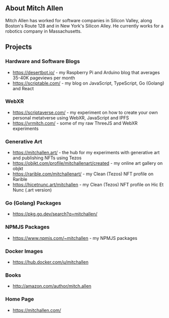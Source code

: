 ## About Mitch Allen

Mitch Allen has worked for software companies in Silicon Valley, along Boston's Route 128 and in New York's Silicon Alley. He currently works for a robotics company in Massachusetts.

## Projects

### Hardware and Software Blogs

* https://desertbot.io/ - my Raspberry Pi and Arduino blog that averages 35-40K pageviews per month
* https://scriptable.com/ - my blog on JavaScript, TypeScript, Go (Golang) and React

### WebXR

* https://scriptaverse.com/ - my experiment on how to create your own personal metatverse using WebXR, JavaScript and IPFS
* https://vrmitch.com/ - some of my raw ThreeJS and WebXR experiments

### Generative Art

* https://mitchallen.art/ - the hub for my experiments with generative art and publishing NFTs using Tezos 
* https://objkt.com/profile/mitchallenart/created - my online art gallery on objkt
* https://rarible.com/mitchallenart/ - my Clean (Tezos) NFT profile on Rarible
* https://hicetnunc.art/mitchallen - my Clean (Tezos) NFT profile on Hic Et Nunc (.art version) 

### Go (Golang) Packages

* https://pkg.go.dev/search?q=mitchallen/

### NPMJS Packages

* https://www.npmjs.com/~mitchallen - my NPMJS packages

### Docker Images

* https://hub.docker.com/u/mitchallen

### Books

* http://amazon.com/author/mitch.allen



### Home Page

* https://mitchallen.com/

<!--
**mitchallen/mitchallen** is a ✨ _special_ ✨ repository because its `README.md` (this file) appears on your GitHub profile.

Here are some ideas to get you started:

- 🔭 I’m currently working on ...
- 🌱 I’m currently learning ...
- 👯 I’m looking to collaborate on ...
- 🤔 I’m looking for help with ...
- 💬 Ask me about ...
- 📫 How to reach me: ...
- 😄 Pronouns: ...
- ⚡ Fun fact: ...
-->
